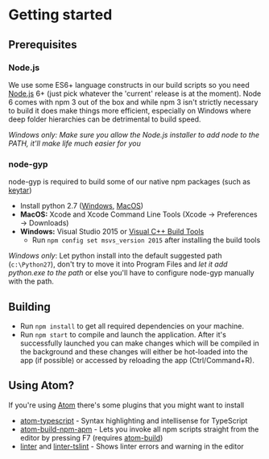 # Getting started

## Prerequisites

### Node.js

We use some ES6+ language constructs in our build scripts so you need [Node.js](https://nodejs.org) 6+ (just pick whatever the 'current' release is at the moment). Node 6 comes with npm 3 out of the box and while npm 3 isn't strictly necessary to build it does make things more efficient, especially on Windows where deep folder hierarchies can be detrimental to build speed.

*Windows only: Make sure you allow the Node.js installer to add node to the PATH, it'll make life much easier for you*

### node-gyp

node-gyp is required to build some of our native npm packages (such as [keytar](https://github.com/atom/node-keytar))

* Install python 2.7 ([Windows](https://www.python.org/downloads/windows/), [MacOS](https://www.python.org/downloads/mac-osx/))
* **MacOS:** Xcode and Xcode Command Line Tools (Xcode -> Preferences -> Downloads)
* **Windows:** Visual Studio 2015 or [Visual C++ Build Tools](http://go.microsoft.com/fwlink/?LinkId=691126)
  * Run `npm config set msvs_version 2015` after installing the build tools

*Windows only*: Let python install into the default suggested path (`c:\Python27`), don't try to move it into Program Files and *let it add python.exe to the path* or else you'll have to configure node-gyp manually with the path.

## Building

* Run `npm install` to get all required dependencies on your machine.
* Run `npm start` to compile and launch the application. After it's successfully launched you can make changes which will be compiled in the background and these changes will either be hot-loaded into the app (if possible) or accessed by reloading the app (Ctrl/Command+R).

## Using Atom?

If you're using [Atom](https://atom.io/) there's some plugins that you might want to install

* [atom-typescript](https://atom.io/packages/atom-typescript) - Syntax highlighting and intellisense for TypeScript
* [atom-build-npm-apm](https://atom.io/packages/build-npm-apm) - Lets you invoke all npm scripts straight from the editor by pressing F7 (requires [atom-build](https://atom.io/packages/build))
* [linter](https://atom.io/packages/linter) and [linter-tslint](https://atom.io/packages/linter-tslint) - Shows linter errors and warning in the editor
